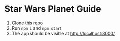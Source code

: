 # Star Wars Planet Guide

1. Clone this repo
2. Run `npm i` and `npm start`
3. The app should be visible at [http://localhost:3000/](http://localhost:3000/)

